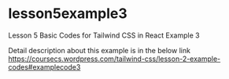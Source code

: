 # lesson5example3

Lesson 5 Basic Codes for Tailwind CSS in React
Example 3

Detail description about this example is in the below link
https://coursecs.wordpress.com/tailwind-css/lesson-2-example-codes#examplecode3
